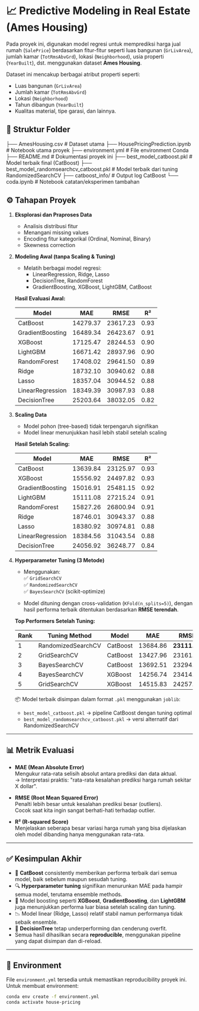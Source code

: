 # 📈 Predictive Modeling in Real Estate (Ames Housing)

Pada proyek ini, digunakan model regresi untuk memprediksi harga jual rumah (`SalePrice`) berdasarkan fitur-fitur seperti luas bangunan (`GrLivArea`), jumlah kamar (`TotRmsAbvGrd`), lokasi (`Neighborhood`), usia properti (`YearBuilt`), dst. menggunakan dataset **Ames Housing**.

Dataset ini mencakup berbagai atribut properti seperti:
- Luas bangunan (`GrLivArea`)
- Jumlah kamar (`TotRmsAbvGrd`)
- Lokasi (`Neighborhood`)
- Tahun dibangun (`YearBuilt`)
- Kualitas material, tipe garasi, dan lainnya.

## 📁 Struktur Folder
├── AmesHousing.csv # Dataset utama
├── HousePricingPrediction.ipynb # Notebook utama proyek
├── environment.yml # File environment Conda
├── README.md # Dokumentasi proyek ini
├── best_model_catboost.pkl # Model terbaik final (CatBoost)
├── best_model_randomsearchcv_catboost.pkl # Model terbaik dari tuning RandomizedSearchCV
├── catboost_info/ # Output log CatBoost
└── coda.ipynb # Notebook catatan/eksperimen tambahan

## ⚙️ Tahapan Proyek

1. **Eksplorasi dan Praproses Data**
   - Analisis distribusi fitur
   - Menangani missing values
   - Encoding fitur kategorikal (Ordinal, Nominal, Binary)
   - Skewness correction

2. **Modeling Awal (tanpa Scaling & Tuning)**
   - Melatih berbagai model regresi:
     - LinearRegression, Ridge, Lasso
     - DecisionTree, RandomForest
     - GradientBoosting, XGBoost, LightGBM, CatBoost

   **Hasil Evaluasi Awal:**

   | Model             | MAE      | RMSE     | R²   |
   |-------------------|----------|----------|------|
   | CatBoost          | 14279.37 | 23617.23 | 0.93 |
   | GradientBoosting  | 16489.34 | 26423.67 | 0.91 |
   | XGBoost           | 17125.47 | 28244.53 | 0.90 |
   | LightGBM          | 16671.42 | 28937.96 | 0.90 |
   | RandomForest      | 17408.02 | 29641.50 | 0.89 |
   | Ridge             | 18732.10 | 30940.62 | 0.88 |
   | Lasso             | 18357.04 | 30944.52 | 0.88 |
   | LinearRegression  | 18349.39 | 30987.93 | 0.88 |
   | DecisionTree      | 25203.64 | 38032.05 | 0.82 |

3. **Scaling Data**
   - Model pohon (tree-based) tidak terpengaruh signifikan
   - Model linear menunjukkan hasil lebih stabil setelah scaling

   **Hasil Setelah Scaling:**

   | Model             | MAE      | RMSE     | R²   |
   |-------------------|----------|----------|------|
   | CatBoost          | 13639.84 | 23125.97 | 0.93 |
   | XGBoost           | 15556.92 | 24497.82 | 0.93 |
   | GradientBoosting  | 15016.91 | 25481.15 | 0.92 |
   | LightGBM          | 15111.08 | 27215.24 | 0.91 |
   | RandomForest      | 15827.26 | 26800.94 | 0.91 |
   | Ridge             | 18746.01 | 30943.37 | 0.88 |
   | Lasso             | 18380.92 | 30974.81 | 0.88 |
   | LinearRegression  | 18384.56 | 31043.54 | 0.88 |
   | DecisionTree      | 24056.92 | 36248.77 | 0.84 |

4. **Hyperparameter Tuning (3 Metode)**
   - Menggunakan:  
     ✅ `GridSearchCV`  
     ✅ `RandomizedSearchCV`  
     ✅ `BayesSearchCV` (scikit-optimize)

   - Model dituning dengan cross-validation (`KFold(n_splits=5)`), dengan hasil performa terbaik ditentukan berdasarkan **RMSE terendah**.

   **Top Performers Setelah Tuning:**

     | Rank | Tuning Method      | Model            | MAE      | RMSE         | R²   |
     | ---- | ------------------ | ---------------- | -------- | ------------ | ---- |
     | 1    | RandomizedSearchCV | CatBoost         | 13684.86 | **23111.24** | 0.93 |
     | 2    | GridSearchCV       | CatBoost         | 13427.96 | 23161.90     | 0.93 |
     | 3    | BayesSearchCV      | CatBoost         | 13692.51 | 23294.07     | 0.93 |
     | 4    | BayesSearchCV      | XGBoost          | 14256.74 | 23414.36     | 0.93 |
     | 5    | GridSearchCV       | XGBoost          | 14515.83 | 24257.77     | 0.93 |

   📦 Model terbaik disimpan dalam format `.pkl` menggunakan `joblib`:
   - `best_model_catboost.pkl` → pipeline CatBoost dengan tuning optimal
   - `best_model_randomsearchcv_catboost.pkl` → versi alternatif dari RandomizedSearchCV

---

## 📊 Metrik Evaluasi

- **MAE (Mean Absolute Error)**  
  Mengukur rata-rata selisih absolut antara prediksi dan data aktual.  
  → Interpretasi praktis: "rata-rata kesalahan prediksi harga rumah sekitar X dollar".

- **RMSE (Root Mean Squared Error)**  
  Penalti lebih besar untuk kesalahan prediksi besar (outliers).  
  Cocok saat kita ingin sangat berhati-hati terhadap outlier.

- **R² (R-squared Score)**  
  Menjelaskan seberapa besar variasi harga rumah yang bisa dijelaskan oleh model dibanding hanya menggunakan rata-rata.

---

## ✅ Kesimpulan Akhir

- 📌 **CatBoost** consistently memberikan performa terbaik dari semua model, baik sebelum maupun sesudah tuning.
- 🔍 **Hyperparameter tuning** signifikan menurunkan MAE pada hampir semua model, terutama ensemble methods.
- 🚀 Model boosting seperti **XGBoost**, **GradientBoosting**, dan **LightGBM** juga menunjukkan performa luar biasa setelah scaling dan tuning.
- 📉 Model linear (Ridge, Lasso) relatif stabil namun performanya tidak sebaik ensemble.
- 🌳 **DecisionTree** tetap underperforming dan cenderung overfit.
- Semua hasil dihasilkan secara **reproducible**, menggunakan pipeline yang dapat disimpan dan di-reload.

---

## 🧪 Environment

File `environment.yml` tersedia untuk memastikan reproducibility proyek ini.  
Untuk membuat environment:

```bash
conda env create -f environment.yml
conda activate house-pricing


